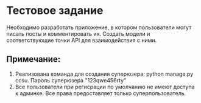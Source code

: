 # Тестовое задание 
Необходимо разработать приложение, в котором пользователи могут писать посты и комментировать их. Создать модели и соответствующие точки API для взаимодействия с ними.
## Примечание:
1. Реализована команда для создания суперюзера: python manage.py ccsu.
Пароль суперюзера "123qwe456rty"
2. Все пользователи при регисрации по умолчанию не имеют доступа к админке. Все права предоставляет только суперпользователь.
